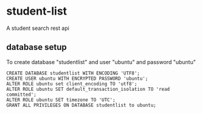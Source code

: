 # student-list
A student search rest api

## database setup
To create database "studentlist" and user "ubuntu" and password "ubuntu"
```
CREATE DATABASE studentlist WITH ENCODING 'UTF8';
CREATE USER ubuntu WITH ENCRYPTED PASSWORD 'ubuntu';
ALTER ROLE ubuntu set client_encoding TO 'utf8';
ALTER ROLE ubuntu SET default_transaction_isolation TO 'read committed';
ALTER ROLE ubuntu SET timezone TO 'UTC';
GRANT ALL PRIVILEGES ON DATABASE studentlist to ubuntu;
```